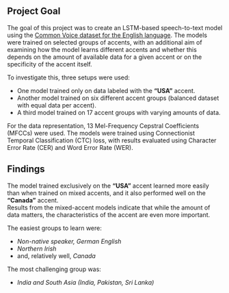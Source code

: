 ## Project Goal

The goal of this project was to create an LSTM-based speech-to-text model using the [Common Voice dataset for the English language](https://commonvoice.mozilla.org/en/datasets). The models were trained on selected groups of accents, with an additional aim of examining how the model learns different accents and whether this depends on the amount of available data for a given accent or on the specificity of the accent itself.

To investigate this, three setups were used:
- One model trained only on data labeled with the **“USA”** accent.
- Another model trained on six different accent groups (balanced dataset with equal data per accent).
- A third model trained on 17 accent groups with varying amounts of data.

For the data representation, 13 Mel-Frequency Cepstral Coefficients (MFCCs) were used. The models were trained using Connectionist Temporal Classification (CTC) loss, with results evaluated using Character Error Rate (CER) and Word Error Rate (WER).

## Findings

The model trained exclusively on the **“USA”** accent learned more easily than when trained on mixed accents, and it also performed well on the **“Canada”** accent.  
Results from the mixed-accent models indicate that while the amount of data matters, the characteristics of the accent are even more important.

The easiest groups to learn were:
- *Non-native speaker, German English*
- *Northern Irish*
- and, relatively well, *Canada*

The most challenging group was:
- *India and South Asia (India, Pakistan, Sri Lanka)*
